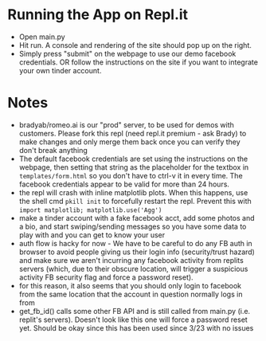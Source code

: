 # Running the App on Repl.it
- Open main.py
- Hit run. A console and rendering of the site should pop up on the right.
- Simply press "submit" on the webpage to use our demo facebook credentials. OR follow the instructions on the site if you want to integrate your own tinder account.

# Notes
- bradyab/romeo.ai is our "prod" server, to be used for demos with customers. Please fork this repl (need repl.it premium - ask Brady) to make changes and only merge them back once you can verify they don't break anything
- The default facebook credentials are set using the instructions on the webpage, then setting that string as the placeholder for the textbox in `templates/form.html` so you don't have to ctrl-v it in every time. The facebook credentials appear to be valid for more than 24 hours.
- the repl will crash with inline matplotlib plots. When this happens, use the shell cmd `pkill init` to forcefully restart the repl. Prevent this with `import matplotlib;
matplotlib.use('Agg')`
- make a tinder account with a fake facebook acct, add some photos and a bio, and start swiping/sending messages so you have some data to play with and you can get to know your user
- auth flow is hacky for now - We have to be careful to do any FB auth in browser to avoid people giving us their login info (security/trust hazard) and make sure we aren't incurring any facebook activity from replits servers (which, due to their obscure location, will trigger a suspicious activity FB security flag and force a password reset).
- for this reason, it also seems that you should only login to facebook from the same location that the account in question normally logs in from
- get_fb_id() calls some other FB API and is still called from main.py (i.e. replit's servers). Doesn't look like this one will force a password reset yet. Should be okay since this has been used since 3/23 with no issues
